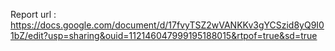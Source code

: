 Report url : https://docs.google.com/document/d/17fvyTSZ2wVANKKv3gYCSzid8yQ9I01bZ/edit?usp=sharing&ouid=112146047999195188015&rtpof=true&sd=true
